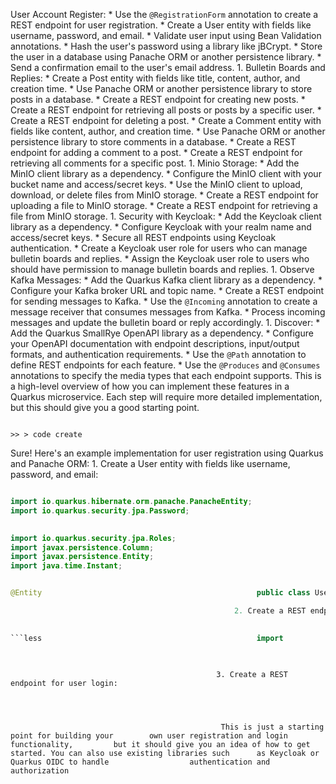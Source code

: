 User Account Register:                              * Use the `@RegistrationForm` annotation to            create a REST endpoint for user registration.          * Create a User entity with fields like username,      password, and email.                                   * Validate user input using Bean Validation            annotations.                                           * Hash the user's password using a library like        jBCrypt.                                               * Store the user in a database using Panache ORM       or another persistence library.                        * Send a confirmation email to the user's email        address.                                               1. Bulletin Boards and Replies:                        * Create a Post entity with fields like title,         content, author, and creation time.                    * Use Panache ORM or another persistence library       to store posts in a database.                          * Create a REST endpoint for creating new posts.       * Create a REST endpoint for retrieving all posts      or posts by a specific user.                           * Create a REST endpoint for deleting a post.          * Create a Comment entity with fields like             content, author, and creation time.                    * Use Panache ORM or another persistence library       to store comments in a database.                       * Create a REST endpoint for adding a comment to       a post.                                                * Create a REST endpoint for retrieving all            comments for a specific post.                          1. Minio Storage:                                      * Add the MinIO client library as a dependency.        * Configure the MinIO client with your bucket          name and access/secret keys.                           * Use the MinIO client to upload, download, or         delete files from MinIO storage.                       * Create a REST endpoint for uploading a file to       MinIO storage.                                         * Create a REST endpoint for retrieving a file         from MinIO storage.                                    1. Security with Keycloak:                             * Add the Keycloak client library as a                 dependency.                                            * Configure Keycloak with your realm                   name and access/secret keys.                           * Secure all REST endpoints using Keycloak             authentication.                                        * Create a Keycloak user role for users who can        manage bulletin boards and replies.                    * Assign the Keycloak user role to users who           should have permission to manage bulletin boards       and replies.                                           1. Observe Kafka Messages:                             * Add the Quarkus Kafka client library as a            dependency.                                            * Configure your Kafka broker URL and topic name.      * Create a REST endpoint for sending messages to       Kafka.                                                 * Use the `@Incoming` annotation to create a           message receiver that consumes messages from           Kafka.                                                 * Process incoming messages and update the             bulletin board or reply accordingly.                   1. Discover:                                           * Add the Quarkus SmallRye OpenAPI library as a        dependency.                                            * Configure your OpenAPI documentation with            endpoint descriptions, input/output formats, and       authentication requirements.                           * Use the `@Path` annotation to define REST            endpoints for each feature.                            * Use the `@Produces` and `@Consumes` annotations      to specify the media types that each endpoint          supports.                                                                                                     This is a high-level overview of how you can           implement these features in a Quarkus                  microservice. Each step will require more              detailed implementation, but this should give you      a good starting point.   


                                                                                     >> > code create 


                                        


Sure! Here's an example implementation for user       registration using Quarkus and Panache ORM:                                                                   1. Create a User entity with fields like               username, password, and email:


                         
```kotlin                                              

import io.quarkus.hibernate.orm.panache.PanacheEntity;                                             
import io.quarkus.security.jpa.Password;

               
import io.quarkus.security.jpa.Roles;                                                                        
import javax.persistence.Column;                       
import javax.persistence.Entity;                       
import java.time.Instant;                                                                                     


@Entity                                                public class User extends PanacheEntity {                                                                         @Column(unique = true, nullable = false)               public String username;                                                                                       @Password(hashAlgorithm =                          Password.HashAlgorithm.BCRYPT)                             public String password;                                                                                       @Column(unique = true, nullable = false)               public String email;                                                                                          @Roles({"USER"})                                       public Instant createdAt;                          }                                                      ```  

                                                  2. Create a REST endpoint for user registration        using the `@RegistrationForm` annotation: 

             
```less                                                import                                                 io.quarkus.panache.common.SecurityIdentity;            importio.quarkus.panache.common.SecurityIdentity;import io.quarkus.security.Authenticated;                    ㅔimport                                               io.quarkus.security.identity.SecurityIdentity;         import io.quarkus.vertx.web.Route;                     import io.quarkus.vertx.web.RoutingExceptions;         import io.smallrye.mutiny.Uni;.                        import io.vertx.core.json.JsonObject;                  import io.vertx.ext.auth.User;                         import io.vertx.ext.web.RoutingContext;                                                                       import javax.inject.Inject;                            import java.util.HashMap;                              import java.util.Map;                                  import java.util.UUID;                                                                                        @Authenticated                                         public class UserResource {                                                                                       @Inject                                                SecurityIdentity identity;                                                                                    @Route(path = "/register", methods =               HttpMethod.POST)                                           public Uni<JsonObject>                             registerUser(RoutingContext context) {                         Map<String, Object> params =                   context.getBodyAsJson();                                       String username = (String)                     params.get("username");                                        String password = (String)                     params.get("password");                                        String email = (String)                        params.get("email");                                                                                                  if (username == null || password == null       || email == null) {                                                throw                                      RoutingExceptions.badRequestException("Missing         required fields: username, password, or email.");              }                                                                                                             User user = new User();                                user.username = username;                              user.password = password;                              user.email = email;                                    user.createdAt = Instant.now();                                                                               return user.save().map(savedUser -> {                      Map<String, Object> response = new         HashMap<>();                                                       response.put("user", savedUser);                       return new JsonObject(new                  GsonBuilder().create().toJson(response));                      });                                                }                                                  }   

                                                   
```  


                                                  3. Create a REST endpoint for user login:   




           
```less                                                import                                                 io.quarkus.panache.common.SecurityIdentity;            importio.quarkus.panache.common.SecurityIdentity;import io.quarkus.security.Authenticated;                    import                                                 io.quarkus.security.identity.SecurityIdentity;         import io.quarkus.vertx.web.Route;                     import io.quarkus.vertx.web.RoutingExceptions;         import io.smallrye.mutiny.Uni;                         import io.vertx.core.json.JsonObject;                  import io.vertx.ext.auth.User;                         import io.vertx.ext.web.RoutingContext;                                                                       import java.util.HashMap;                              import java.util.Map;                                  import java.util.UUID;                                                                                        @Authenticated                                         public class UserResource {                                                                                       @Inject                                                SecurityIdentity identity;                                                                                    @Route(path = "/register", methods =               HttpMethod.POST)                                           public Uni<JsonObjectㅍ>                           registerUser(RoutingContext context) {                         // ...                                             }                                                                                                             @Route(path = "/login", methods =                  HttpMethod.POST)                                           public Uni<JsonObject>                             loginUser(RoutingContext context) {                            Map<String, Object> params =                   context.getBodyAsJson();                                       String username = (String)                     params.get("username");                                        String password = (String)                     params.get("password");                                                                                               if (username == null || password == null)      {                                                                  throw                                      RoutingExceptions.badRequestException("Missing         required fields: username or password.");                      }                                                                                                             return User.authenticate(new                   IoVertxUser("USER", username, password),               context.vertx(), context.request())                                    .onItem()                                              .transformToUni(user -> {                                  if (user == null) {                                        throw                          RoutingExceptions.unauthorizedException("Invalid       credentials.");                                                            }                                                                                                             SecurityIdentity identity =        context.vertx().createSecurityIdentity(user.princicotext.vertx().createSecurityIdentity(user.principal());                        context.setUser(identity);                                                                                    Map<String, Object> response       = new HashMap<>();                                                         response.put("success",            true);                                                                     return new                         JsonObject(new                                         GsonBuilder().create().toJson(response));                              });                                        }                                                  }     

                                                 
``` 





                                                   This is just a starting point for building your        own user registration and login functionality,         but it should give you an idea of how to get           started. You can also use existing libraries such      as Keycloak or Quarkus OIDC to handle                  authentication and authorization